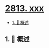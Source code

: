 # [2813. xxx](https://github.com/Tdahuyou/TNotes.leetcode/tree/main/notes/2813.%20xxx)

<!-- region:toc -->

- [1. 📝 概述](#1--概述)

<!-- endregion:toc -->

## 1. 📝 概述

